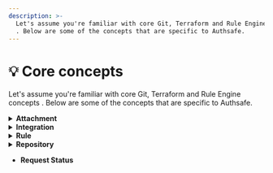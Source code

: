 ```yaml
---
description: >-
  Let's assume you're familiar with core Git, Terraform and Rule Engine concepts
  . Below are some of the concepts that are specific to Authsafe.
---
```


# 💡 Core concepts

Let's assume you're familiar with core Git, Terraform and Rule Engine concepts . Below are some of the concepts that are specific to Authsafe.

<details>

<summary><strong>Attachment</strong></summary>

Attachment attach an integration with its corresponding terraform module.

Integration contains required authentication details of how to access the requested target.

Terraform module contains instruction to create/grant credential in the requested target.

</details>

<details>

<summary><strong>Integration</strong></summary>

Integration is an intermediate between authsafe and secret backend that support key-value secret store.

Supported backend:

* Hashicorp Vault
* AWS Secret Manager

</details>

<details>

<summary><strong>Rule</strong></summary>

Rule is evaluated per request.

A rule evaluation request contains ticket and attachment data. Rule evaluation request will be evaluated against a list of rule stored in a git repository.

Sample rule: [https://github.com/auth-safe/example-rule](https://github.com/auth-safe/example-rule)

Syntax: [https://docs.drools.org/8.39.0.Final/drools-docs/docs-website/drools/language-reference/index.html#:\~:text=Drools%20Rule%20Language%20(DRL)%20is,drl%20text%20files.](https://docs.drools.org/8.39.0.Final/drools-docs/docs-website/drools/language-reference/index.html)&#x20;

</details>

<details>

<summary><strong>Repository</strong></summary>



Repository store terraform module that will be applied to grant permission to an user. Two important aspects:

*   Variable

    Authsafe expect administrator to provide serveral variable with exact names:

    * user\_email: this will be extracted from user's Authorization token
*   Output

    Authsafe will save this output for user to download it later. Example use case is: terraform module that create user in MySQL database, user request SSH key to access Virtual Machine,...

</details>

* **Request Status**





